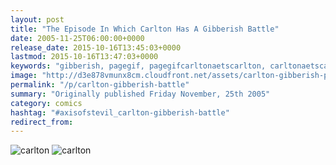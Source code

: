 ```yaml
---
layout: post
title: "The Episode In Which Carlton Has A Gibberish Battle"
date: 2005-11-25T06:00:00+0000
release_date: 2015-10-16T13:45:03+0000
lastmod: 2015-10-16T13:47:03+0000
keywords: "gibberish, pagegif, pagegifcarltonaetscarlton, carltonaetscarlton"
image: "http://d3e878vmunx8cm.cloudfront.net/assets/carlton-gibberish-page_1.gif"
permalink: "/p/carlton-gibberish-battle"
summary: "Originally published Friday November, 25th 2005"
category: comics
hashtag: "#axisofstevil_carlton-gibberish-battle"
redirect_from:
---
```


![carlton](http://d3e878vmunx8cm.cloudfront.net/assets/carlton-gibberish-page_1.gif)
![carlton](http://d3e878vmunx8cm.cloudfront.net/assets/carlton-gibberish-page_2.gif)
